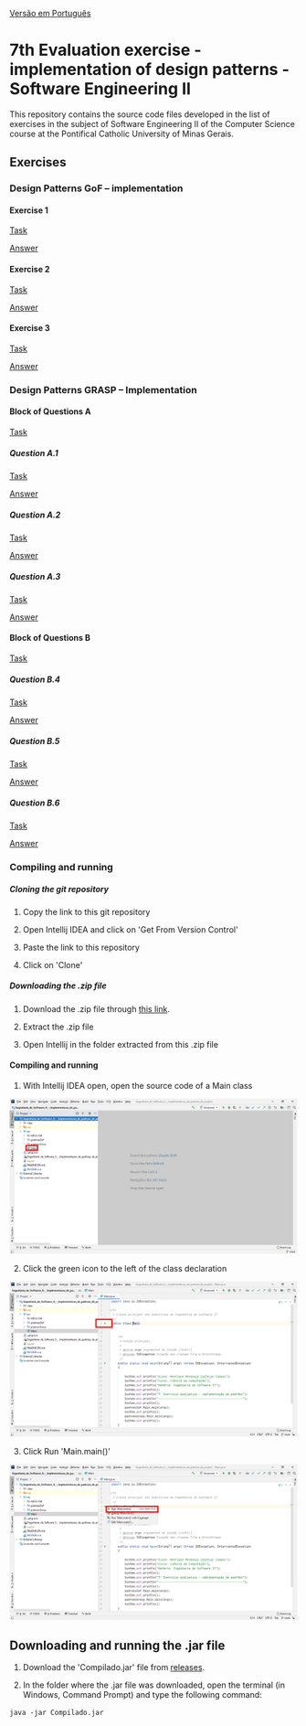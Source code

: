 [Versão em Português](README.md)

# 7th Evaluation exercise - implementation of design patterns - Software Engineering II

This repository contains the source code files developed in the list of exercises in the subject of Software Engineering II of the Computer Science course at the Pontifical Catholic University of Minas Gerais.

## Exercises

### Design Patterns GoF – implementation

#### Exercise 1

[Task](src/padroesGoF/exercicioUm/Enunciado.EN.md)

[Answer](src/padroesGoF/exercicioUm)

#### Exercise 2

[Task](src/padroesGoF/exercicioDois/Enunciado.EN.md)

[Answer](src/padroesGoF/exercicioDois/Resposta.EN.md)

#### Exercise 3

[Task](src/padroesGoF/exercicioTres/Enunciado.EN.md)

[Answer](src/padroesGoF/exercicioTres)

### Design Patterns GRASP – Implementation

#### Block of Questions A

[Task](src/padroesGrasp/a/Enunciado.EN.md)

##### Question A.1

[Task](src/padroesGrasp/a/questaoUm/Enunciado.EN.md)

[Answer](src/padroesGrasp/a/questaoUm)

##### Question A.2

[Task](src/padroesGrasp/a/questaoDois/Enunciado.EN.md)

[Answer](src/padroesGrasp/a/questaoDois)

##### Question A.3

[Task](src/padroesGrasp/a/questaoTres/Enunciado.EN.md)

[Answer](src/padroesGrasp/a/questaoTres)

#### Block of Questions B

[Task](src/padroesGrasp/b/Enunciado.EN.md)

##### Question B.4

[Task](src/padroesGrasp/b/questaoQuatro/Enunciado.EN.md)

[Answer](src/padroesGrasp/b/questaoQuatro)

##### Question B.5

[Task](src/padroesGrasp/b/questaoCinco/Enunciado.EN.md)

[Answer](src/padroesGrasp/b/questaoCinco)

##### Question B.6

[Task](src/padroesGrasp/b/questaoSeis/Enunciado.EN.md)

[Answer](src/padroesGrasp/b/questaoSeis)

### Compiling and running

##### Cloning the git repository

1. Copy the link to this git repository

2. Open Intellij IDEA and click on 'Get From Version Control'

3. Paste the link to this repository

4. Click on 'Clone'

##### Downloading the .zip file

1. Download the .zip file through [this link](https://github.com/Henriquemcc/Engenharia_de_Software_II_-_Implementacao_de_padroes_de_projeto/archive/main.zip).

2. Extract the .zip file

3. Open Intellij in the folder extracted from this .zip file

#### Compiling and running

1. With Intellij IDEA open, open the source code of a Main class

![](icones\1.PNG)

2. Click the green icon to the left of the class declaration

![](icones\2.PNG)

3. Click Run 'Main.main()'

![](icones\3.PNG)

## Downloading and running the .jar file

1. Download the 'Compilado.jar' file from [releases](https://github.com/Henriquemcc/Engenharia_de_Software_II_-_Implementacao_de_padroes_de_projeto/releases).

2. In the folder where the .jar file was downloaded, open the terminal (in Windows, Command Prompt) and type the following command:

```
java -jar Compilado.jar
```